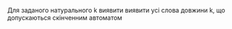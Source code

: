 Для заданого натурального k виявити виявити усі слова довжини k, що допускаються скінченним автоматом
